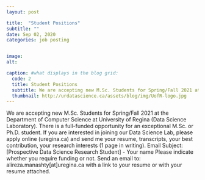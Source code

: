 ```yaml
---
layout: post

title:  "Student Positions"
subtitle: ""
date: Sep 02, 2020
categories: job posting


image:
alt: 

caption: #what displays in the blog grid:
  code: 2
  title: Student Positions
  subtitle: We are accepting new M.Sc. Students for Spring/Fall 2021 at the Department of Computer Science at University of Regina (Data Science Laboratory). There is a full-funded opportunity for an exceptional M.Sc. or Ph.D. student.
  thumbnail: http://urdatascience.ca/assets/blog/img/UofR-logo.jpg
---
```


We are accepting new M.Sc. Students for Spring/Fall 2021 at the Department of Computer Science at University of Regina (Data Science Laboratory). There is a full-funded opportunity for an exceptional M.Sc. or Ph.D. student. If you are interested in joining our Data Science Lab, please apply online (uregina.ca) and send me your resume, transcripts, your best contribution, your research interests (1 page in writing).
Email Subject: [Prospective Data Science Research Student] - Your name
Please indicate whether you require funding or not.
Send an email to: alireza.manashty[at]uregina.ca with a link to your resume or with your resume attached.
